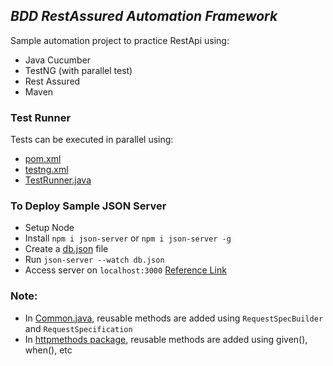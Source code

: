## _BDD RestAssured Automation Framework_

Sample automation project to practice RestApi using:
- Java Cucumber
- TestNG (with parallel test)
- Rest Assured
- Maven


### Test Runner
Tests can be executed in parallel using:
- [pom.xml](pom.xml)
- [testng.xml](testng.xml)
- [TestRunner.java](src/test/java/runner/TestRunner.java)

### To Deploy Sample JSON Server
- Setup Node
- Install `npm i json-server` or `npm i json-server -g`
- Create a [db.json](src/test/resources/Files/db.json) file
- Run `json-server --watch db.json`
- Access server on `localhost:3000`
[Reference Link](https://www.npmjs.com/package/json-server)
  
### Note:
- In [Common.java](src/main/java/utilities/Common.java), reusable methods are added using `RequestSpecBuilder` and `RequestSpecification`
- In [httpmethods package](src/main/java/httpmethods), reusable methods are added using given(), when(), etc

